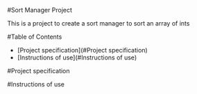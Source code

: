 #Sort Manager Project

This is a project to create a sort manager to sort an array of ints

#Table of Contents
* [Project specification](#Project specification)
* [Instructions of use](#Instructions of use)


#Project specification

#Instructions of use

